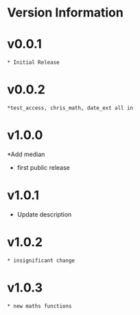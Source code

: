 # Version Information
# v0.0.1
	* Initial Release
# v0.0.2
	*test_access, chris_math, date_ext all in
# v1.0.0
  *Add median
  * first public release
# v1.0.1
  * Update description
# v1.0.2
	* insignificant change
# v1.0.3
	* new maths functions


